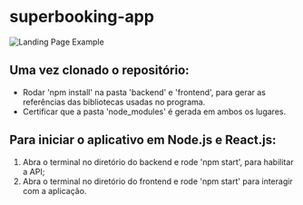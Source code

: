 # superbooking-app

![Landing Page Example](https://user-images.githubusercontent.com/78800453/221665644-cbd44684-da51-4133-98a7-01bb7854a2df.png)

## Uma vez clonado o repositório:

- Rodar 'npm install' na pasta 'backend' e 'frontend', para gerar as referências das bibliotecas usadas no programa.
- Certificar que a pasta 'node_modules' é gerada em ambos os lugares.

## Para iniciar o aplicativo em Node.js e React.js:

1. Abra o terminal no diretório do backend e rode 'npm start', para habilitar a API;
2. Abra o terminal no diretório do frontend e rode 'npm start' para interagir com a aplicação.

